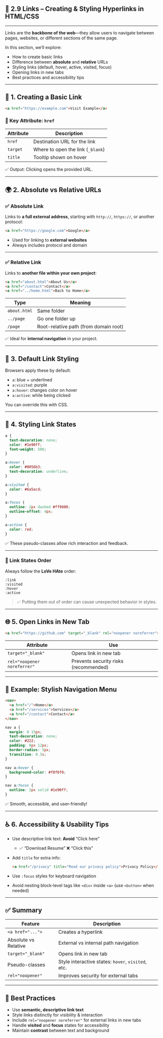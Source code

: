 ## 🔗 2.9 Links – Creating & Styling Hyperlinks in HTML/CSS

---

Links are the **backbone of the web**—they allow users to navigate between pages, websites, or different sections of the same page.

In this section, we’ll explore:

* How to create basic links
* Difference between **absolute** and **relative** URLs
* Styling links (default, hover, active, visited, focus)
* Opening links in new tabs
* Best practices and accessibility tips

---

## 🔧 1. Creating a Basic Link

```html
<a href="https://example.com">Visit Example</a>
```

### 🔑 Key Attribute: `href`

| Attribute | Description                       |
| --------- | --------------------------------- |
| `href`    | Destination URL for the link      |
| `target`  | Where to open the link (`_blank`) |
| `title`   | Tooltip shown on hover            |

✅ Output: Clicking opens the provided URL.

---

## 🌍 2. Absolute vs Relative URLs

### ✅ Absolute Link

Links to **a full external address**, starting with `http://`, `https://`, or another protocol:

```html
<a href="https://google.com">Google</a>
```

* Used for linking to **external websites**
* Always includes protocol and domain

---

### ✅ Relative Link

Links to **another file within your own project**:

```html
<a href="about.html">About Us</a>
<a href="/contact">Contact</a>
<a href="../home.html">Back to Home</a>
```

| Type         | Meaning                               |
| ------------ | ------------------------------------- |
| `about.html` | Same folder                           |
| `../page`    | Go one folder up                      |
| `/page`      | Root-relative path (from domain root) |

✅ Ideal for **internal navigation** in your project.

---

## 🎨 3. Default Link Styling

Browsers apply these by default:

* `a`: blue + underlined
* `a:visited`: purple
* `a:hover`: changes color on hover
* `a:active`: while being clicked

You can override this with CSS.

---

## 🎯 4. Styling Link States

```css
a {
  text-decoration: none;
  color: #1e90ff;
  font-weight: 500;
}

a:hover {
  color: #0056b3;
  text-decoration: underline;
}

a:visited {
  color: #6a5acd;
}

a:focus {
  outline: 2px dashed #ff9800;
  outline-offset: 4px;
}

a:active {
  color: red;
}
```

✅ These pseudo-classes allow rich interaction and feedback.

---

### 📌 Link States Order

Always follow the **LoVe HAte** order:

```
:link
:visited
:hover
:active
```

> ✅ Putting them out of order can cause unexpected behavior in styles.

---

## 🌐 5. Open Links in New Tab

```html
<a href="https://github.com" target="_blank" rel="noopener noreferrer">GitHub</a>
```

| Attribute                   | Use                                   |
| --------------------------- | ------------------------------------- |
| `target="_blank"`           | Opens link in new tab                 |
| `rel="noopener noreferrer"` | Prevents security risks (recommended) |

---

## 🧪 Example: Stylish Navigation Menu

```html
<nav>
  <a href="/">Home</a>
  <a href="/services">Services</a>
  <a href="/contact">Contact</a>
</nav>
```

```css
nav a {
  margin: 0 15px;
  text-decoration: none;
  color: #222;
  padding: 8px 12px;
  border-radius: 5px;
  transition: 0.3s;
}

nav a:hover {
  background-color: #f0f0f0;
}

nav a:focus {
  outline: 2px solid #1e90ff;
}
```

✅ Smooth, accessible, and user-friendly!

---

## ♿ 6. Accessibility & Usability Tips

* Use descriptive link text: **Avoid** “Click here”

  * ✅ “Download Resume” ❌ “Click this”
* Add `title` for extra info:

  ```html
  <a href="/privacy" title="Read our privacy policy">Privacy Policy</a>
  ```
* Use `:focus` styles for keyboard navigation
* Avoid nesting block-level tags like `<div>` inside `<a>` (use `<button>` when needed)

---

## ✅ Summary

| Feature              | Description                                        |
| -------------------- | -------------------------------------------------- |
| `<a href="...">`     | Creates a hyperlink                                |
| Absolute vs Relative | External vs internal path navigation               |
| `target="_blank"`    | Opens link in new tab                              |
| Pseudo-classes       | Style interactive states: `hover`, `visited`, etc. |
| `rel="noopener"`     | Improves security for external tabs                |

---

## 🧠 Best Practices

* Use **semantic, descriptive link text**
* Style links distinctly for visibility & interaction
* Include `rel="noopener noreferrer"` for external links in new tabs
* Handle **visited** and **focus** states for accessibility
* Maintain **contrast** between text and background
